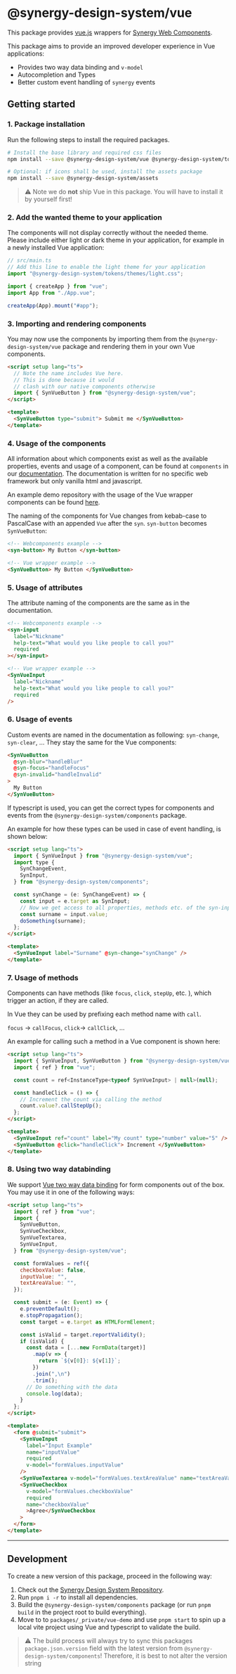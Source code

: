 # @synergy-design-system/vue

This package provides [vue.js](https://vuejs.org/) wrappers for [Synergy Web Components](https://github.com/synergy-design-system/synergy-design-system/tree/main/packages/components).

This package aims to provide an improved developer experience in Vue applications:

- Provides two way data binding and `v-model`
- Autocompletion and Types
- Better custom event handling of `synergy` events

## Getting started

### 1. Package installation

Run the following steps to install the required packages.

```bash
# Install the base library and required css files
npm install --save @synergy-design-system/vue @synergy-design-system/tokens

# Optional: if icons shall be used, install the assets package
npm install --save @synergy-design-system/assets
```

> ⚠️ Note we do **not** ship Vue in this package.
> You will have to install it by yourself first!

### 2. Add the wanted theme to your application

The components will not display correctly without the needed theme. Please include either light or dark theme in your application, for example in a newly installed Vue application:

```ts
// src/main.ts
// Add this line to enable the light theme for your application
import "@synergy-design-system/tokens/themes/light.css";

import { createApp } from "vue";
import App from "./App.vue";

createApp(App).mount("#app");
```

### 3. Importing and rendering components

You may now use the components by importing them from the `@synergy-design-system/vue` package and rendering them in your own Vue components.

```html
<script setup lang="ts">
  // Note the name includes Vue here.
  // This is done because it would
  // clash with our native components otherwise
  import { SynVueButton } from "@synergy-design-system/vue";
</script>

<template>
  <SynVueButton type="submit"> Submit me </SynVueButton>
</template>
```

### 4. Usage of the components

All information about which components exist as well as the available properties, events and usage of a component, can be found at `components` in our [documentation](https://synergy-design-system.github.io/?path=/docs/components).
The documentation is written for no specific web framework but only vanilla html and javascript.

An example demo repository with the usage of the Vue wrapper components can be found [here](https://github.com/synergy-design-system/synergy-design-system/tree/main/packages/_private/vue-demo).

The naming of the components for Vue changes from kebab-case to PascalCase with an appended `Vue` after the `syn`.
`syn-button` becomes `SynVueButton`:

```html
<!-- Webcomponents example -->
<syn-button> My Button </syn-button>
```

```html
<!-- Vue wrapper example -->
<SynVueButton> My Button </SynVueButton>
```

### 5. Usage of attributes

The attribute naming of the components are the same as in the documentation.

```html
<!-- Webcomponents example -->
<syn-input
  label="Nickname"
  help-text="What would you like people to call you?"
  required
></syn-input>
```

```html
<!-- Vue wrapper example -->
<SynVueInput
  label="Nickname"
  help-text="What would you like people to call you?"
  required
/>
```

### 6. Usage of events

Custom events are named in the documentation as following: `syn-change`, `syn-clear`, ...
They stay the same for the Vue components:

```html
<SynVueButton
  @syn-blur="handleBlur"
  @syn-focus="handleFocus"
  @syn-invalid="handleInvalid"
>
  My Button
</SynVueButton>
```

If typescript is used, you can get the correct types for components and events from the `@synergy-design-system/components` package.

An example for how these types can be used in case of event handling, is shown below:

```html
<script setup lang="ts">
  import { SynVueInput } from "@synergy-design-system/vue";
  import type {
    SynChangeEvent,
    SynInput,
  } from "@synergy-design-system/components";

  const synChange = (e: SynChangeEvent) => {
    const input = e.target as SynInput;
    // Now we get access to all properties, methods etc. of the syn-input
    const surname = input.value;
    doSomething(surname);
  };
</script>

<template>
  <SynVueInput label="Surname" @syn-change="synChange" />
</template>
```

### 7. Usage of methods

Components can have methods (like `focus`, `click`, `stepUp`, etc. ), which trigger an action, if they are called.

In Vue they can be used by prefixing each method name with `call`.

`focus` -> `callFocus`, `click`-> `callClick`, ...

An example for calling such a method in a Vue component is shown here:

```html
<script setup lang="ts">
  import { SynVueInput, SynVueButton } from "@synergy-design-system/vue";
  import { ref } from "vue";

  const count = ref<InstanceType<typeof SynVueInput> | null>(null);

  const handleClick = () => {
    // Increment the count via calling the method
    count.value?.callStepUp();
  };
</script>

<template>
  <SynVueInput ref="count" label="My count" type="number" value="5" />
  <SynVueButton @click="handleClick"> Increment </SynVueButton>
</template>
```

### 8. Using two way databinding

We support [Vue two way data binding](https://vuejs.org/guide/components/v-model.html) for form components out of the box.
You may use it in one of the following ways:

```html
<script setup lang="ts">
  import { ref } from "vue";
  import {
    SynVueButton,
    SynVueCheckbox,
    SynVueTextarea,
    SynVueInput,
  } from "@synergy-design-system/vue";

  const formValues = ref({
    checkboxValue: false,
    inputValue: "",
    textAreaValue: "",
  });

  const submit = (e: Event) => {
    e.preventDefault();
    e.stopPropagation();
    const target = e.target as HTMLFormElement;

    const isValid = target.reportValidity();
    if (isValid) {
      const data = [...new FormData(target)]
        .map(v => {
          return `${v[0]}: ${v[1]}`;
        })
        .join(",\n")
        .trim();
      // Do something with the data
      console.log(data);
    }
  };
</script>

<template>
  <form @submit="submit">
    <SynVueInput
      label="Input Example"
      name="inputValue"
      required
      v-model="formValues.inputValue"
    />
    <SynVueTextarea v-model="formValues.textAreaValue" name="textAreaValue" />
    <SynVueCheckbox
      v-model="formValues.checkboxValue"
      required
      name="checkboxValue"
      >Agree</SynVueCheckbox
    >
  </form>
</template>
```

---

## Development

To create a new version of this package, proceed in the following way:

1. Check out the [Synergy Design System Repository](https://github.com/synergy-design-system/synergy).
2. Run `pnpm i -r` to install all dependencies.
3. Build the `@synergy-design-system/components` package (or run `pnpm build` in the project root to build everything).
4. Move to to `packages/_private/vue-demo` and use `pnpm start` to spin up a local vite project using Vue and typescript to validate the build.

> ⚠️ The build process will always try to sync this packages `package.json.version` field with the latest version from `@synergy-design-system/components`!
> Therefore, it is best to not alter the version string
